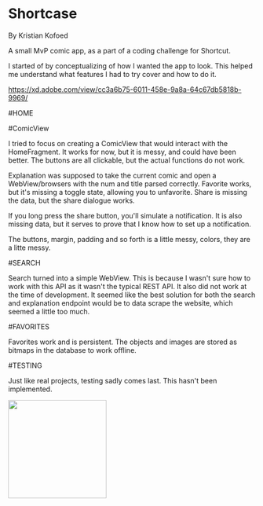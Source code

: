 # Shortcase
By Kristian Kofoed

A small MvP comic app, as a part of a coding challenge for Shortcut.

I started of by conceptualizing of how I wanted the app to look.
This helped me understand what features I had to try cover and how to do it. 

https://xd.adobe.com/view/cc3a6b75-6011-458e-9a8a-64c67db5818b-9969/

#HOME

#ComicView

I tried to focus on creating a ComicView that would interact with the HomeFragment. It works for now, but it is messy, and could have been better.
The buttons are all clickable, but the actual functions do not work.

Explanation was supposed to take the current comic and open a WebView/browsers with the num and title parsed correctly.
Favorite works, but it's missing a toggle state, allowing you to unfavorite.
Share is missing the data, but the share dialogue works. 

If you long press the share button, you'll simulate a notification. It is also missing data, but it serves to prove that I know how to set up a notification.

The buttons, margin, padding and so forth is a little messy, colors, they are a litte messy.

#SEARCH

Search turned into a simple WebView. This is because I wasn't sure how to work with this API as it wasn't the typical REST API.
It also did not work at the time of development.
It seemed like the best solution for both the search and explanation endpoint would be to data scrape the website, which seemed a little too much.

#FAVORITES

Favorites work and is persistent. The objects and images are stored as bitmaps in the database to work offline.

#TESTING

Just like real projects, testing sadly comes last. This hasn't been implemented. 

<img src="https://preview.redd.it/hc9h5tkmd3m41.jpg?width=960&crop=smart&auto=webp&s=eba888722d85d94ca85cb30efeef0d90055c45b6" height="200" width="200" >

